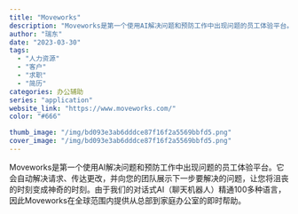 ```yaml
---
title: "Moveworks"
description: "Moveworks是第一个使用AI解决问题和预防工作中出现问题的员工体验平台。它会自动解决请求、传达更改，并向您的团队展"
author: "瑞东"
date: "2023-03-30"
tags:
  - "人力资源"
  - "客户"
  - "求职"
  - "简历"
categories: 办公辅助
series: "application"
website_link: "https://www.moveworks.com/"
color: "#666"

thumb_image: "/img/bd093e3ab6dddce87f16f2a5569bbfd5.png"
cover_image: "/img/bd093e3ab6dddce87f16f2a5569bbfd5.png"
---
```


Moveworks是第一个使用AI解决问题和预防工作中出现问题的员工体验平台。它会自动解决请求、传达更改，并向您的团队展示下一步要解决的问题，让您将沮丧的时刻变成神奇的时刻。由于我们的对话式AI（聊天机器人）精通100多种语言，因此Moveworks在全球范围内提供从总部到家庭办公室的即时帮助。 